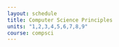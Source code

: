 ```yaml
---
layout: schedule
title: Computer Science Principles
units: "1,2,3,4,5,6,7,8,9"
course: compsci
---
```

